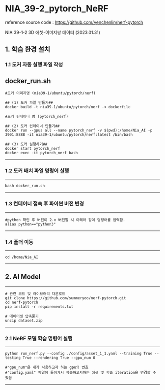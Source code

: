 # NIA_39-2_pytorch_NeRF

reference source code : https://github.com/yenchenlin/nerf-pytorch


NIA 39-1-2 3D 에셋-이미지쌍 데이터 (2023.01.31)


## 1. 학습 환경 설치 

### 1.1 도커 자동 실행 파일 작성
docker_run.sh
---------------------------------
	#도커 이미지명 (nia39-1/ubuntu/pytorch/nerf)
	
	## (1) 도커 파일 만들기## 
	docker build -t nia39-1/ubuntu/pytorch/nerf -< dockerfile
	
	#도커 컨테이너 명 (pytorch_nerf)
	
	## (2) 도커 컨테이너 만들기## 
	docker run --gpus all --name pytorch_nerf -v $(pwd):/home/Nia_AI -p 3901:8888 -it nia39-1/ubuntu/pytorch/nerf:latest /bin/bash
	
	## (3) 도커 실행하기##
	docker start pytorch_nerf
	docker exec -it pytorch_nerf bash
---------------------------------

### 1.2 도커 배치 파일 명령어 실행
---------------------------------
	bash docker_run.sh
---------------------------------

### 1.3 컨테이너 접속 후 파이썬 버전 변경 
---------------------------------
	#python 확인 후 버전이 2.x 버전일 시 아래와 같이 명령어를 입력함.
	alias python=="python3"
---------------------------------

### 1.4 폴더 이동 
---------------------------------
	cd /home/Nia_AI
---------------------------------

## 2. AI Model
---------------------------------
	# 관련 코드 및 라이브러리 다운로드
	git clone https://github.com/summeryoo/nerf-pytorch.git
	cd nerf-pytorch
	pip install -r requirements.txt

	# 데이터셋 압축풀기
	unzip dataset.zip
---------------------------------

### 2.1 NeRF 모델 학습 명령어 실행
---------------------------------
	python run_nerf.py --config ./config/asset_1_1.yaml --training True --testing True --rendering True --gpu_num 0 

	#"gpu_num"은 내가 사용하고자 하는 gpu의 번호
	#"config.yaml" 파일에 들어가서 학습하고자하는 에셋 및 학습 iteration을 변경할 수 있음 
---------------------------------
